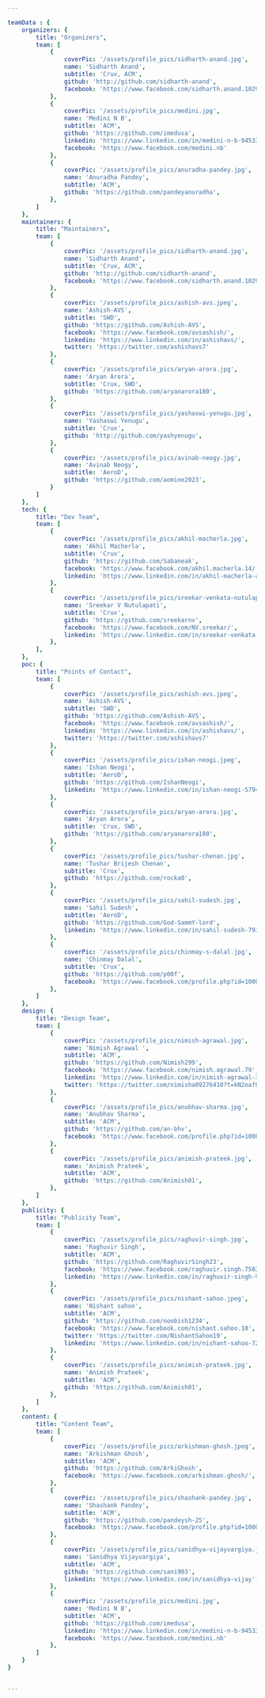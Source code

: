```yaml
---	

teamData : {
	organizers: {
		title: "Organizers",
		team: [
			{
				coverPic: '/assets/profile_pics/sidharth-anand.jpg',
				name: 'Sidharth Anand',
				subtitle: 'Crux, ACM',
				github: 'http://github.com/sidharth-anand',
				facebook: 'https://www.facebook.com/sidharth.anand.1029',
			},
			{
				coverPic: '/assets/profile_pics/medini.jpg',
				name: 'Medini N B',
				subtitle: 'ACM',
				github: 'https://github.com/imedusa',
				linkedin: 'https://www.linkedin.com/in/medini-n-b-945338171/',
				facebook: 'https://www.facebook.com/medini.nb'
			},
			{
				coverPic: '/assets/profile_pics/anuradha-pandey.jpg',
				name: 'Anuradha Pandey',
				subtitle: 'ACM',
				github: 'https://github.com/pandeyanuradha',
			},
		]
	},
	maintainers: {
		title: "Maintainers",
		team: [
			{
				coverPic: '/assets/profile_pics/sidharth-anand.jpg',
				name: 'Sidharth Anand',
				subtitle: 'Crux, ACM',
				github: 'http://github.com/sidharth-anand',
				facebook: 'https://www.facebook.com/sidharth.anand.1029',
			},
			{
				coverPic: '/assets/profile_pics/ashish-avs.jpeg',
				name: 'Ashish-AVS',
				subtitle: 'SWD',
				github: 'https://github.com/Ashish-AVS',
				facebook: 'https://www.facebook.com/avsashish/',
				linkedin: 'https://www.linkedin.com/in/ashishavs/',
				twitter: 'https://twitter.com/ashishavs7'
			},
			{
				coverPic: '/assets/profile_pics/aryan-arora.jpg',
				name: 'Aryan Arora',
				subtitle: 'Crux, SWD',
				github: 'https://github.com/aryanarora180',
			},
			{
				coverPic: '/assets/profile_pics/yashaswi-yenugu.jpg',
				name: 'Yashaswi Yenugu',
				subtitle: 'Crux',
				github: 'http://github.com/yashyenugu',
			},
			{
				coverPic: '/assets/profile_pics/avinab-neogy.jpg',
				name: 'Avinab Neogy',
				subtitle: 'AeroD',
				github: 'https://github.com/aomine2023',
			}
		]
	},
	tech: {
		title: "Dev Team",
		team: [
			{
				coverPic: '/assets/profile_pics/akhil-macherla.jpg',
				name: 'Akhil Macherla',
				subtitle: 'Crux',
				github: 'https://github.com/Sabaneak',
				facebook: 'https://www.facebook.com/akhil.macherla.14/',
				linkedin: 'https://www.linkedin.com/in/akhil-macherla-a69001193/'
			},
			{
				coverPic: '/assets/profile_pics/sreekar-venkata-nutulapati.jpg',
				name: 'Sreekar V Nutulapati',
				subtitle: 'Crux',
				github: 'https://github.com/sreekarnv',
				facebook: 'https://www.facebook.com/NV.sreekar/',
				linkedin: 'https://www.linkedin.com/in/sreekar-venkata-nutulapati-63672120a/'
			},
		],
	},
	poc: {
		title: "Points of Contact",
		team: [
			{
				coverPic: '/assets/profile_pics/ashish-avs.jpeg',
				name: 'Ashish-AVS',
				subtitle: 'SWD',
				github: 'https://github.com/Ashish-AVS',
				facebook: 'https://www.facebook.com/avsashish/',
				linkedin: 'https://www.linkedin.com/in/ashishavs/',
				twitter: 'https://twitter.com/ashishavs7'
			},
			{
				coverPic: '/assets/profile_pics/ishan-neogi.jpeg',
				name: 'Ishan Neogi',
				subtitle: 'AeroD',
				github: 'https://github.com/IshanNeogi',
				linkedin: 'https://www.linkedin.com/in/ishan-neogi-5794281a9/',
			},
			{
				coverPic: '/assets/profile_pics/aryan-arora.jpg',
				name: 'Aryan Arora',
				subtitle: 'Crux, SWD',
				github: 'https://github.com/aryanarora180',
			},
			{
				coverPic: '/assets/profile_pics/tushar-chenan.jpg',
				name: 'Tushar Brijesh Chenan',
				subtitle: 'Crux',
				github: 'https://github.com/rocka0',
			},
			{
				coverPic: '/assets/profile_pics/sahil-sudesh.jpg',
				name: 'Sahil Sudesh',
				subtitle: 'AeroD',
				github: 'https://github.com/God-SammY-lord',
				linkedin: 'https://www.linkedin.com/in/sahil-sudesh-79308b200?lipi=urn%3Ali%3Apage%3Ad_flagship3_profile_view_base_contact_details%3BytQR6QtbTei1DP8FrcuUVA%3D%3D',
			},
			{
				coverPic: '/assets/profile_pics/chinmay-s-dalal.jpg',
				name: 'Chinmay Dalal',
				subtitle: 'Crux',
				github: 'https://github.com/p00f',
				facebook: 'https://www.facebook.com/profile.php?id=100056866492906'
			},
		]
	},
	design: {
		title: "Design Team",
		team: [				
			{
				coverPic: '/assets/profile_pics/nimish-agrawal.jpg',
				name: 'Nimish Agrawal ',
				subtitle: 'ACM',
				github: 'https://github.com/Nimish299',
				facebook: 'https://www.facebook.com/nimish.agrawal.79',
				linkedin: 'https://www.linkedin.com/in/nimish-agrawal-37346b21b',
				twitter: 'https://twitter.com/nimisha09276410?t=kN2oafQ9hklThFUM_PQrCA&s=09'
			},
			{
				coverPic: '/assets/profile_pics/anubhav-sharma.jpg',
				name: 'Anubhav Sharma',
				subtitle: 'ACM',
				github: 'https://github.com/an-bhv',
				facebook: 'https://www.facebook.com/profile.php?id=100058826797532',
			},
			{
				coverPic: '/assets/profile_pics/animish-prateek.jpg',
				name: 'Animish Prateek',
				subtitle: 'ACM',
				github: 'https://github.com/Animish01',
			},
		]
	},
	publicity: {
		title: "Publicity Team",
		team: [
			{
				coverPic: '/assets/profile_pics/raghuvir-singh.jpg',
				name: 'Raghuvir Singh',
				subtitle: 'ACM',
				github: 'https://github.com/RaghuvirSingh23',
				facebook: 'https://www.facebook.com/raghuvir.singh.7503/',
				linkedin: 'https://www.linkedin.com/in/raghuvir-singh-9b35351b3/',
			},
			{
				coverPic: '/assets/profile_pics/nishant-sahoo.jpeg',
				name: 'Nishant sahoo',
				subtitle: 'ACM',
				github: 'https://github.com/noobish1234',
				facebook: 'https://www.facebook.com/nishant.sahoo.10',
				twitter: 'https://twitter.com/NishantSahoo19',
				linkedin: 'https://www.linkedin.com/in/nishant-sahoo-72308b1ba/'
			},
			{
				coverPic: '/assets/profile_pics/animish-prateek.jpg',
				name: 'Animish Prateek',
				subtitle: 'ACM',
				github: 'https://github.com/Animish01',
			},
		]
	},
	content: {
		title: "Content Team",
		team: [
			{
				coverPic: '/assets/profile_pics/arkishman-ghosh.jpeg',
				name: 'Arkishman Ghosh',
				subtitle: 'ACM',
				github: 'https://github.com/ArkiGhosh',
				facebook: 'https://www.facebook.com/arkishman.ghosh/',
			},
			{
				coverPic: '/assets/profile_pics/shashank-pandey.jpg',
				name: 'Shashank Pandey',
				subtitle: 'ACM',
				github: 'https://github.com/pandeysh-25',
				facebook: 'https://www.facebook.com/profile.php?id=100010566784617',
			},
			{
				coverPic: '/assets/profile_pics/sanidhya-vijayvargiya.jpeg',
				name: 'Sanidhya Vijayvargiya',
				subtitle: 'ACM',
				github: 'https://github.com/sani903',
				linkedin: 'https://www.linkedin.com/in/sanidhya-vijay',
			},
			{
				coverPic: '/assets/profile_pics/medini.jpg',
				name: 'Medini N B',
				subtitle: 'ACM',
				github: 'https://github.com/imedusa',
				linkedin: 'https://www.linkedin.com/in/medini-n-b-945338171/',
				facebook: 'https://www.facebook.com/medini.nb'
			},
		]
	}
}


---
```

